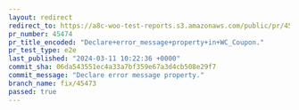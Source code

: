 ```yaml
---
layout: redirect
redirect_to: https://a8c-woo-test-reports.s3.amazonaws.com/public/pr/45474/e2e/index.html
pr_number: 45474
pr_title_encoded: "Declare+error_message+property+in+WC_Coupon."
pr_test_type: e2e
last_published: "2024-03-11 10:22:36 +0000"
commit_sha: 06da543551ec4a33a7bf359e67a3d4cb508e29f7
commit_message: "Declare error message property."
branch_name: fix/45473
passed: true
---
```

